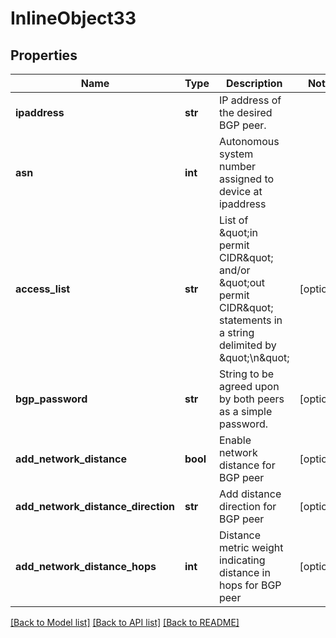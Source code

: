 # InlineObject33

## Properties
Name | Type | Description | Notes
------------ | ------------- | ------------- | -------------
**ipaddress** | **str** | IP address of the desired BGP peer. | 
**asn** | **int** | Autonomous system number assigned to device at ipaddress | 
**access_list** | **str** | List of \&quot;in permit CIDR\&quot; and/or \&quot;out permit CIDR\&quot; statements in a string delimited by \&quot;\\n\&quot; | [optional] 
**bgp_password** | **str** | String to be agreed upon by both peers as a simple password. | [optional] 
**add_network_distance** | **bool** | Enable network distance for BGP peer | [optional] 
**add_network_distance_direction** | **str** | Add distance direction for BGP peer | [optional] 
**add_network_distance_hops** | **int** | Distance metric weight indicating distance in hops for BGP peer | [optional] 

[[Back to Model list]](../README.md#documentation-for-models) [[Back to API list]](../README.md#documentation-for-api-endpoints) [[Back to README]](../README.md)


